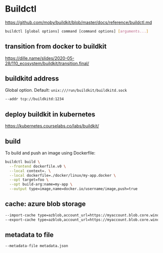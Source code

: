# Buildctl
https://github.com/moby/buildkit/blob/master/docs/reference/buildctl.md
```sh
buildctl [global options] command [command options] [arguments...]
```

## transition from docker to buildkit
https://dille.name/slides/2020-05-28/110_ecosystem/buildkit/transition.final/

## buildkitd address
Global option. Default: `unix:///run/buildkit/buildkitd.sock`
```sh
--addr tcp://buildkitd:1234
```

## deploy buildkit in kubernetes
https://kubernetes.courselabs.co/labs/buildkit/

## build
To build and push an image using Dockerfile:
```sh
buildctl build \
  --frontend dockerfile.v0 \
  --local context=. \
  --local dockerfile=./docker/linux/my-app.docker \
  --opt target=foo \
  --opt build-arg:name=my-app \
  --output type=image,name=docker.io/username/image,push=true
```

## cache: azure blob storage
```sh
--import-cache type=azblob,account_url=https://myaccount.blob.core.windows.net,name=my_image \  
--export-cache type=azblob,account_url=https://myaccount.blob.core.windows.net,name=my_image \
```

## metadata to file
```sh
--metadata-file metadata.json
```
